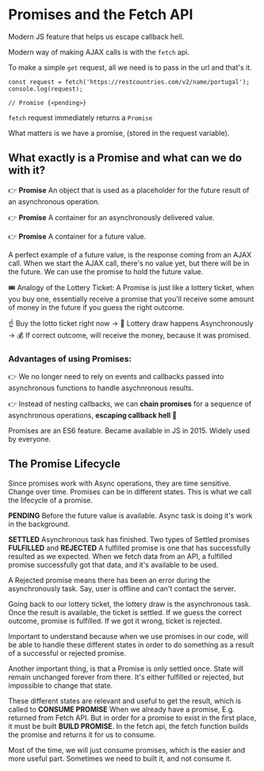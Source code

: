# Promises and the Fetch API

Modern JS feature that helps us escape callback hell.

Modern way of making AJAX calls is with the `fetch` api.

To make a simple `get` request, all we need is to pass in the url and that's it.

```
const request = fetch('https://restcountries.com/v2/name/portugal');
console.log(request);

// Promise {<pending>}
```

`fetch` request immediately returns a `Promise`

What matters is we have a promise, (stored in the request variable).

## What exactly is a Promise and what can we do with it?

👉 **Promise** An object that is used as a placeholder for the future result of an asynchronous operation.

👉 **Promise** A container for an asynchronously delivered value.

👉 **Promise** A container for a future value.

A perfect example of a future value, is the response coming from an AJAX call. When we start the AJAX call, there's no value yet, but there will be in the future. We can use the promise to hold the future value.

🎟️ Analogy of the Lottery Ticket: A Promise is just like a lottery ticket, when you buy one, essentially receive a promise that you'll receive some amount of money in the future if you guess the right outcome.

☝️ Buy the lotto ticket right now -> 🔮 Lottery draw happens Asynchronously -> 💰 If correct outcome, will receive the money, because it was promised.

### Advantages of using Promises:

👉 We no longer need to rely on events and callbacks passed into asynchronous functions to handle asychnronous results.

👉 Instead of nesting callbacks, we can **chain promises** for a sequence of asynchronous operations, **escaping callback hell 🎉**

Promises are an ES6 feature. Became available in JS in 2015. Widely used by everyone.

## The Promise Lifecycle

Since promises work with Async operations, they are time sensitive. Change over time. Promises can be in different states. This is what we call the lifecycle of a promise.

**PENDING** Before the future value is available. Async task is doing it's work in the background.

**SETTLED** Asynchronous task has finished. Two types of Settled promises **FULFILLED** and **REJECTED**
A fulfilled promise is one that has successfully resulted as we expected. When we fetch data from an API, a fulfilled promise successfully got that data, and it's available to be used.

A Rejected promise means there has been an error during the asynchronously task. Say, user is offline and can't contact the server.

Going back to our lottery ticket, the lottery draw is the asynchronous task. Once the result is available, the ticket is settled. If we guess the correct outcome, promise is fulfilled. If we got it wrong, ticket is rejected.

Important to understand because when we use promises in our code, will be able to handle these different states in order to do something as a result of a successful or rejected promise.

Another important thing, is that a Promise is only settled once. State will remain unchanged forever from there. It's either fulfilled or rejected, but impossible to change that state.

These different states are relevant and useful to get the result, which is called to **CONSUME PROMISE** When we already have a promise, E.g. returned from Fetch API. But in order for a promise to exist in the first place, it must be built **BUILD PROMISE**. In the fetch api, the fetch function builds the promise and returns it for us to consume.

Most of the time, we will just consume promises, which is the easier and more useful part.
Sometimes we need to built it, and not consume it.
